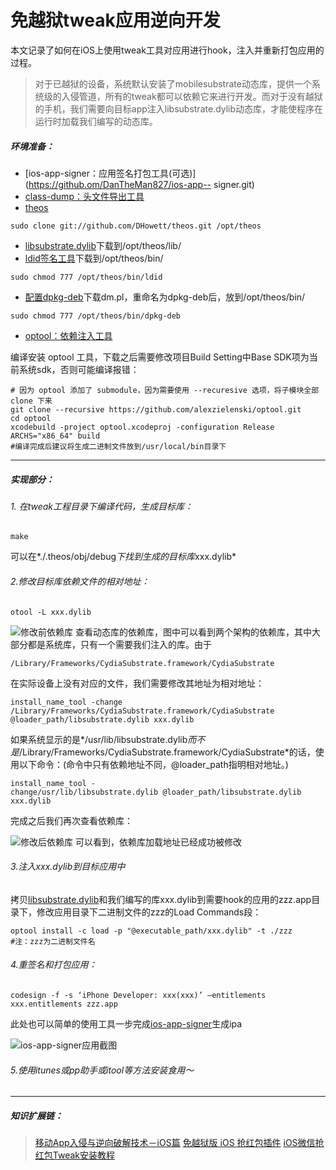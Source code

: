 # 免越狱tweak应用逆向开发

本文记录了如何在iOS上使用tweak工具对应用进行hook，注入并重新打包应用的过程。

<!-- excerpt -->

>对于已越狱的设备，系统默认安装了mobilesubstrate动态库，提供一个系统级的入侵管道，所有的tweak都可以依赖它来进行开发。而对于没有越狱的手机，我们需要向目标app注入libsubstrate.dylib动态库，才能使程序在运行时加载我们编写的动态库。



##### 环境准备：
- [ios-app-signer：应用签名打包工具(可选)](https://github.om/DanTheMan827/ios-app-- signer.git)
- [class-dump：头文件导出工具](http://stevenygard.com/projects/class-dump/)
- [theos](http://github.com/DHowett/theos)
```
sudo clone git://github.com/DHowett/theos.git /opt/theos
```
- [libsubstrate.dylib](https://pan.baidu.com/s/1o8PPVGu)下载到/opt/theos/lib/
- [ldid签名工具](http://joedj.net/ldid)下载到/opt/theos/bin/
```
sudo chmod 777 /opt/theos/bin/ldid
```
- [配置dpkg-deb](https://github.com/DHowett/dm.pl)下载dm.pl，重命名为dpkg-deb后，放到/opt/theos/bin/
```
sudo chmod 777 /opt/theos/bin/dpkg-deb
```
- [optool：依赖注入工具](https://github.com/alexzielenski/optool)

编译安装 optool 工具，下载之后需要修改项目Build Setting中Base SDK项为当前系统sdk，否则可能编译报错：

```
# 因为 optool 添加了 submodule，因为需要使用 --recuresive 选项，将子模块全部 clone 下来
git clone --recursive https://github.com/alexzielenski/optool.git
cd optool
xcodebuild -project optool.xcodeproj -configuration Release ARCHS="x86_64" build
#编译完成后建议将生成二进制文件放到/usr/local/bin目录下
```
---
##### 实现部分：

###### 1. 在tweak工程目录下编译代码，生成目标库：
```
make
```
可以在*./.theos/obj/debug*下找到生成的目标库*xxx.dylib*

###### 2.修改目标库依赖文件的相对地址：

    otool -L xxx.dylib
![修改前依赖库](http://upload-images.jianshu.io/upload_images/459563-742b4d02d2e703f0.png?imageMogr2/auto-orient/strip%7CimageView2/2/w/1240)
查看动态库的依赖库，图中可以看到两个架构的依赖库，其中大部分都是系统库，只有一个需要我们注入的库。由于

```
/Library/Frameworks/CydiaSubstrate.framework/CydiaSubstrate
```
在实际设备上没有对应的文件，我们需要修改其地址为相对地址：

```
install_name_tool -change /Library/Frameworks/CydiaSubstrate.framework/CydiaSubstrate @loader_path/libsubstrate.dylib xxx.dylib
```

如果系统显示的是*/usr/lib/libsubstrate.dylib*而不是*/Library/Frameworks/CydiaSubstrate.framework/CydiaSubstrate*的话，使用以下命令：(命令中只有依赖地址不同，@loader_path指明相对地址。)

```
install_name_tool -change/usr/lib/libsubstrate.dylib @loader_path/libsubstrate.dylib xxx.dylib
```
完成之后我们再次查看依赖库：
 
![修改后依赖库](http://upload-images.jianshu.io/upload_images/459563-49d9537dae518af4.png?imageMogr2/auto-orient/strip%7CimageView2/2/w/1240)
可以看到，依赖库加载地址已经成功被修改

###### 3.注入xxx.dylib到目标应用中
拷贝[libsubstrate.dylib](https://pan.baidu.com/s/1o8PPVGu)和我们编写的库xxx.dylib到需要hook的应用的zzz.app目录下，修改应用目录下二进制文件的zzz的Load Commands段：

```
optool install -c load -p "@executable_path/xxx.dylib" -t ./zzz
#注：zzz为二进制文件名
```

###### 4.重签名和打包应用：

    codesign -f -s ‘iPhone Developer: xxx(xxx)’ —entitlements xxx.entitlements zzz.app

此处也可以简单的使用工具一步完成[ios-app-signer](https://github.com/DanTheMan827/ios-app-signer.git)生成ipa


![ios-app-signer应用截图](http://upload-images.jianshu.io/upload_images/459563-9d4c15a0f828fcf5.png?imageMogr2/auto-orient/strip%7CimageView2/2/w/1240)


###### 5.使用itunes或pp助手或itool等方法安装食用～

---
##### 知识扩展链：
>[移动App入侵与逆向破解技术－iOS篇](http://mp.weixin.qq.com/s?__biz=MzA3NTYzODYzMg==&mid=2653577384&idx=1&sn=b44a9c9651bf09c5bea7e0337031c53c&scene=0#wechat_redirect)
[免越狱版 iOS 抢红包插件](http://www.swiftyper.com/2016/12/26/wechat-redenvelop-tweak-for-non-jailbroken-iphone/)
[iOS微信抢红包Tweak安装教程](http://www.swiftyper.com/2016/01/25/ios-tweak-install-guide/)

